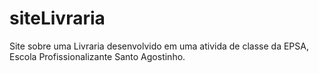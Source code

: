 # siteLivraria
Site sobre uma Livraria desenvolvido em uma ativida de classe da EPSA, Escola Profissionalizante Santo Agostinho.
